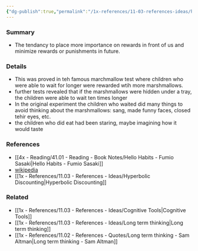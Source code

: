 ```yaml
---
{"dg-publish":true,"permalink":"/1x-references/11-03-references-ideas/hyperbolic-discounting-minimizing-future-rewards-and-delayed-gratification/","title":"Hyperbolic discounting - minimizing future rewards and delayed gratification","dgShowBacklinks":false}
---
```



### Summary
- The tendancy to place more importance on rewards in front of us and minimize rewards or punishments in future.

### Details
- This was proved in teh famous marchmallow test where children  who were able to wait for longer were rewarded wtih more marshmallows.
- further tests revealed that if the marshmallows were hidden under a tray, the children were able to wait ten times longer
- In the original experiment the children who waited did many things to avoid thinking about the marshmallows: sang, made funny faces, closed tehir eyes, etc.
- the children who did eat had been staring, maybe imagining how it would taste

### References
- [[4x - Reading/41.01 - Reading - Book Notes/Hello Habits - Fumio Sasaki\|Hello Habits - Fumio Sasaki]]
- [wikipedia](https://en.wikipedia.org/wiki/Stanford_marshmallow_experiment)
- [[1x - References/11.03 - References - Ideas/Hyperbolic Discounting\|Hyperbolic Discounting]]

### Related
- [[1x - References/11.03 - References - Ideas/Cognitive Tools\|Cognitive Tools]]
- [[1x - References/11.03 - References - Ideas/Long term thinking\|Long term thinking]]
- [[1x - References/11.02 - References - Quotes/Long term thinking - Sam Altman\|Long term thinking - Sam Altman]]